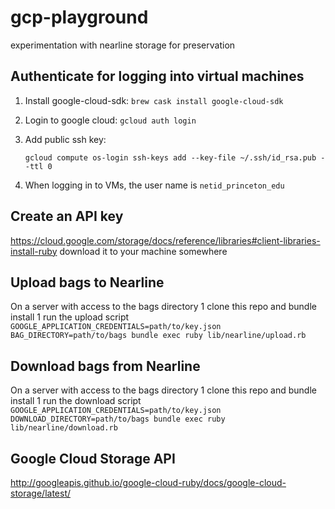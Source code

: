 # gcp-playground
experimentation with nearline storage for preservation

## Authenticate for logging into virtual machines

1. Install google-cloud-sdk: `brew cask install google-cloud-sdk`
1. Login to google cloud: `gcloud auth login`
1. Add public ssh key:
   
   ```
   gcloud compute os-login ssh-keys add --key-file ~/.ssh/id_rsa.pub --ttl 0
   ```
1. When logging in to VMs, the user name is `netid_princeton_edu`

## Create an API key
https://cloud.google.com/storage/docs/reference/libraries#client-libraries-install-ruby
download it to your machine somewhere

## Upload bags to Nearline
On a server with access to the bags directory
1 clone this repo and bundle install
1 run the upload script
`GOOGLE_APPLICATION_CREDENTIALS=path/to/key.json BAG_DIRECTORY=path/to/bags bundle exec ruby lib/nearline/upload.rb`

## Download bags from Nearline
On a server with access to the bags directory
1 clone this repo and bundle install
1 run the download script
`GOOGLE_APPLICATION_CREDENTIALS=path/to/key.json DOWNLOAD_DIRECTORY=path/to/bags bundle exec ruby lib/nearline/download.rb`

## Google Cloud Storage API

http://googleapis.github.io/google-cloud-ruby/docs/google-cloud-storage/latest/

